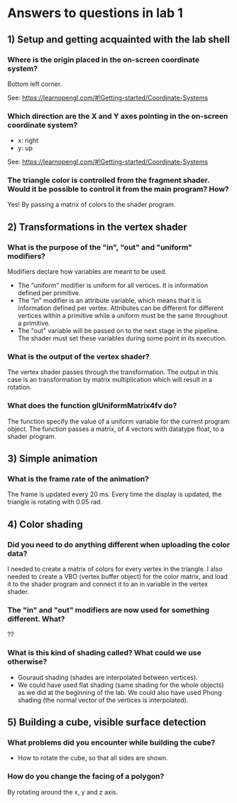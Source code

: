 # Answers to questions in lab 1

## 1) Setup and getting acquainted with the lab shell

### Where is the origin placed in the on-screen coordinate system?

Bottom left corner.

See: https://learnopengl.com/#!Getting-started/Coordinate-Systems

### Which direction are the X and Y axes pointing in the on-screen coordinate system?

- x: right
- y: up

See: https://learnopengl.com/#!Getting-started/Coordinate-Systems


### The triangle color is controlled from the fragment shader. Would it be possible to control it from the main program? How?
Yes! By passing a matrix of colors to the shader program.

## 2) Transformations in the vertex shader

### What is the purpose of the "in", "out" and "uniform" modifiers?
Modifiers declare how variables are meant to be used.

- The “uniform” modifier is uniform for all vertices. It is information defined per primitive.
- The “in” modifier is an attribute variable, which means that it is information defined per vertex.
Attributes can be different for different vertices within a primitive while a uniform must be the same throughout a primitive.
- The "out" variable will be passed on to the next stage in the pipeline.
The shader must set these variables during some point in its execution.

### What is the output of the vertex shader?
The vertex shader passes through the transformation.
The output in this case is an transformation by matrix multiplication which will result in a rotation.

### What does the function glUniformMatrix4fv do?
The function specify the value of a uniform variable for the current program object.
The function passes a matrix, of 4 vectors with datatype float, to a shader program.


## 3) Simple animation

###  What is the frame rate of the animation?
The frame is updated every 20 ms.
Every time the display is updated, the triangle is rotating with 0.05 rad.

## 4) Color shading

### Did you need to do anything different when uploading the color data?
I needed to create a matrix of colors for every vertex in the triangle.
I also needed to create a VBO (vertex buffer object) for the color matrix, and load it to the shader program and connect it to an in variable in the vertex shader.

### The "in" and "out" modifiers are now used for something different. What?
??

### What is this kind of shading called? What could we use otherwise?
- Gouraud shading (shades are interpolated between vertices).
- We could have used flat shading (same shading for the whole objects) as we did at the beginning of the lab.
We could also have used Phong shading (the normal vector of the vertices is interpolated).

## 5) Building a cube, visible surface detection

### What problems did you encounter while building the cube?
- How to rotate the cube, so that all sides are shown.

### How do you change the facing of a polygon?
By rotating around the x, y and z axis.